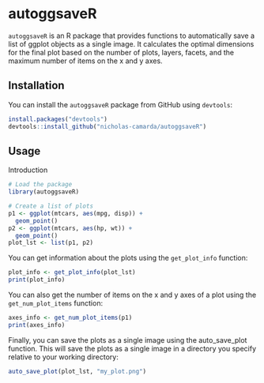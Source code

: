 # autoggsaveR

`autoggsaveR` is an R package that provides functions to automatically save a list of ggplot objects as a single image. It calculates the optimal dimensions for the final plot based on the number of plots, layers, facets, and the maximum number of items on the x and y axes.

## Installation

You can install the `autoggsaveR` package from GitHub using `devtools`:

```r
install.packages("devtools")
devtools::install_github("nicholas-camarda/autoggsaveR")
```

## Usage

Introduction
```r
# Load the package
library(autoggsaveR)

# Create a list of plots
p1 <- ggplot(mtcars, aes(mpg, disp)) +
  geom_point()
p2 <- ggplot(mtcars, aes(hp, wt)) +
  geom_point()
plot_lst <- list(p1, p2)
```

You can get information about the plots using the `get_plot_info` function:
```r
plot_info <- get_plot_info(plot_lst)
print(plot_info)
```

You can also get the number of items on the x and y axes of a plot using the `get_num_plot_items` function:
```r
axes_info <- get_num_plot_items(p1)
print(axes_info)
```

Finally, you can save the plots as a single image using the auto_save_plot function. This will save the plots as a single image in a directory you specify relative to your working directory:
```r
auto_save_plot(plot_lst, "my_plot.png")
```
